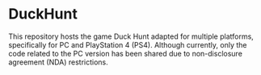 # DuckHunt
 This repository hosts the game Duck Hunt adapted for multiple platforms, specifically for PC and PlayStation 4 (PS4). Although currently, only the code related to the PC version has been shared due to non-disclosure agreement (NDA) restrictions.
